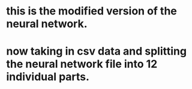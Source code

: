 # this is the modified version of the neural network. 
# now taking in csv data and splitting the neural network file into 12 individual parts. 
